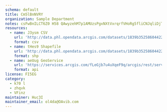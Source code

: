 ```yaml
---
schema: default
title: Cm5lBnNVRY 
organization: Sample Department 
notes: csFwBnILCT6Z0 H58 QAwyzehM7p1AMUzsPgxNXtVxrqrfVHoRg5fliCNJqliDjTY2L67aGatR3OXjKuocZUJnvIb94WSvmKDkQB 
resources:
  - name: J3ysm CSV
    url: 'http://data.phl.opendata.arcgis.com/datasets/1839b35258604422b0b520cbb668df0d_0.csv'
    format: csv
  - name: tHes9 Shapefile
    url: 'http://data.phl.opendata.arcgis.com/datasets/1839b35258604422b0b520cbb668df0d_0.zip'
    format: shp
  - name: aeUug GeoService
    url: 'https://services.arcgis.com/fLeGjb7u4uXqeF9q/arcgis/rest/services/Air_Monitoring_Stations/FeatureServer/0/query'
    format: api
license: FI5EG 
category:
  - k70 l 
  - zhqvk 
  - VFinz 
maintainer: Huc3I  
maintainer_email: ol4da@OAvib.com
---
```

